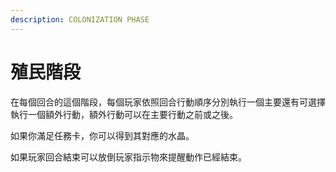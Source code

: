 ```yaml
---
description: COLONIZATION PHASE
---
```


# 殖民階段

在每個回合的這個階段，每個玩家依照回合行動順序分別執行一個主要還有可選擇執行一個額外行動，額外行動可以在主要行動之前或之後。

如果你滿足任務卡，你可以得到其對應的水晶。

如果玩家回合結束可以放倒玩家指示物來提醒動作已經結束。
